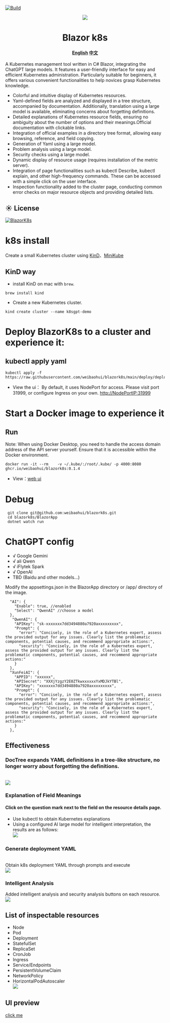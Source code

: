 [![Build](https://github.com/weibaohui/blazork8s/actions/workflows/BlazorApp.yml/badge.svg)](https://github.com/weibaohui/blazork8s/actions/workflows/server.yml)


<p align="center">
  <a href="https://github.com/weibaohui/blazork8s">
    <img src="https://raw.githubusercontent.com/weibaohui/blazork8s/main/BlazorApp/wwwroot/pro_icon.svg">
  </a>
  <h1 align="center"> Blazor k8s </h1>
  <h4 align="center"> 
   <a href="https://github.com/weibaohui/blazork8s/blob/main/Readme.md">English</a>
    <a href="https://gitee.com/weibaohui/blazork8s/blob/main/Readme_cn.md">中文</a>
 </h4>
</p>
A Kubernetes management tool written in C# Blazor, integrating the ChatGPT large models. 
It features a user-friendly interface for easy and efficient Kubernetes administration. 
Particularly suitable for beginners, it offers various convenient functionalities to help novices grasp Kubernetes knowledge.


* Colorful and intuitive display of Kubernetes resources.
* Yaml-defined fields are analyzed and displayed in a tree structure, accompanied by documentation. Additionally, translation using a large model is available, eliminating concerns about forgetting definitions.
* Detailed explanations of Kubernetes resource fields, ensuring no ambiguity about the number of options and their meanings.Official documentation with clickable links.
* Integration of official examples in a directory tree format, allowing easy browsing, reference, and field copying.
* Generation of Yaml using a large model.
* Problem analysis using a large model.
* Security checks using a large model.
* Dynamic display of resource usage (requires installation of the metric server).
* Integration of page functionalities such as kubectl Describe, kubectl explain, and other high-frequency commands. These can be accessed with a simple click on the user interface.
* Inspection functionality added to the cluster page, conducting common error checks on major resource objects and providing detailed lists.

## ☀️ License

[![BlazorK8s](https://img.shields.io/badge/License-MIT-blue?style=flat-square)](https://github.com/weibaohui/blazork8s/blob/master/LICENSE)

# k8s install

Create a small Kubernetes cluster using [KinD](https://kind.sigs.k8s.io/docs/user/quick-start/)、[MiniKube](https://minikube.sigs.k8s.io/docs/start/)

## KinD way

* install KinD on mac with `brew`.
```
brew install kind
```

* Create a new Kubernetes cluster. 

```
kind create cluster --name k8sgpt-demo
```

#  Deploy BlazorK8s to a cluster and experience it:

## kubectl apply yaml

```docker
kubectl apply -f https://raw.githubusercontent.com/weibaohui/blazork8s/main/deploy/deployment.yaml
```

* View the ui：
  By default, it uses NodePort for access. Please visit port 31999, or configure Ingress on your own.
  [http://NodePortIP:31999](http://127.0.0.1:31999)

# Start a Docker image to experience it
## Run
Note: When using Docker Desktop, you need to handle the access domain address of the API server yourself. Ensure that it is accessible within the Docker environment.
```docker
docker run -it --rm    -v ~/.kube/:/root/.kube/ -p 4000:8080 ghcr.io/weibaohui/blazork8s:0.1.4
```

* View：[web ui](http://127.0.0.1:4000)

# Debug

```
 git clone git@github.com:weibaohui/blazork8s.git
 cd blazork8s/BlazorApp
 dotnet watch run
```

# ChatGPT config 

* √ Google Gemini
* √ ali Qwen
* √ iFlytek Spark
* √ OpenAI
* TBD (Baidu and other models...)

Modify the appsettings.json in the BlazorApp directory or /app/ directory of the image.

```
  "AI": {
    "Enable": true, //enabled
    "Select": "QwenAI" //choose a model
  },
   "QwenAI": {
    "APIKey": "sk-xxxxxxx7dd3494880a7920axxxxxxxxx",
    "Prompt": {
      "error": "Concisely, in the role of a Kubernetes expert, assess the provided output for any issues. Clearly list the problematic components, potential causes, and recommend appropriate actions:",
      "security": "Concisely, in the role of a Kubernetes expert, assess the provided output for any issues. Clearly list the problematic components, potential causes, and recommend appropriate actions:"
    }
  },
  "XunFeiAI": {
    "APPID": "xxxxxx",
    "APISecret": "XXXjYzgzY2E0ZTkwxxxxxxYxMDJkYTBl",
    "APIKey": "xxxxxxx7dd3494880a7920axxxxxxxxx",
    "Prompt": {
      "error": "Concisely, in the role of a Kubernetes expert, assess the provided output for any issues. Clearly list the problematic components, potential causes, and recommend appropriate actions:",
      "security": "Concisely, in the role of a Kubernetes expert, assess the provided output for any issues. Clearly list the problematic components, potential causes, and recommend appropriate actions:"
    }
  },
```

## Effectiveness

### DocTree expands YAML definitions in a tree-like structure, no longer worry about forgetting the definitions.

<br>
  <img src="https://raw.githubusercontent.com/weibaohui/blazork8s/main/docs/img/doc-tree.gif">
  <br>

### Explanation of Field Meanings

#### Click on the question mark next to the field on the resource details page.

* Use kubectl to obtain Kubernetes explanations
* Using a configured AI large model for intelligent interpretation, the results are as follows:
  <br>
  <img src="https://raw.githubusercontent.com/weibaohui/blazork8s/main/docs/img/kubectl-explain.gif">
  <br>

### Generate deployment YAML

<br>
Obtain k8s deployment YAML through prompts and execute <br>
<img src="https://raw.githubusercontent.com/weibaohui/blazork8s/main/docs/img/gpt-deploy.gif">
<br>

### Intelligent Analysis

Added intelligent analysis and security analysis buttons on each resource.
<br>
<img src="https://raw.githubusercontent.com/weibaohui/blazork8s/main/docs/img/POD-analyze.gif">
<br>

## List of inspectable resources

* Node
* Pod
* Deployment
* StatefulSet
* ReplicaSet
* CronJob
* Ingress
* Service/Endpoints
* PersistentVolumeClaim
* NetworkPolicy
* HorizontalPodAutoscaler
  <br>
  <img src="https://raw.githubusercontent.com/weibaohui/blazork8s/main/docs/img/cluster-inspection.png">
  <br>

## UI preview

[click me](docs/ui.md)
